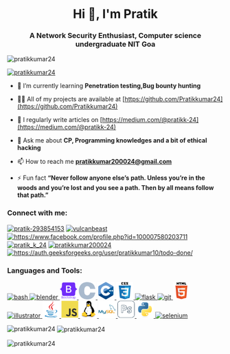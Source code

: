 <h1 align="center">Hi 👋, I'm Pratik</h1>
<h3 align="center">A Network Security Enthusiast, Computer science undergraduate NIT Goa</h3>

<p align="left"> <img src="https://komarev.com/ghpvc/?username=pratikkumar24&label=Profile%20views&color=0e75b6&style=flat" alt="pratikkumar24" /> </p>

<p align="left"> <a href="https://github.com/ryo-ma/github-profile-trophy"><img src="https://github-profile-trophy.vercel.app/?username=pratikkumar24" alt="pratikkumar24" /></a> </p>

- 🌱 I’m currently learning **Penetration testing,Bug bounty hunting**

- 👨‍💻 All of my projects are available at [https://github.com/Pratikkumar24](https://github.com/Pratikkumar24)

- 📝 I regularly write articles on [https://medium.com/@pratikk-24](https://medium.com/@pratikk-24)

- 💬 Ask me about **CP, Programming knowledges and a bit of ethical hacking**

- 📫 How to reach me **pratikkumar200024@gmail.com**

- ⚡ Fun fact **“Never follow anyone else’s path. Unless you’re in the woods and you’re lost and you see a path. Then by all means follow that path.”**

<h3 align="left">Connect with me:</h3>
<p align="left">
<a href="https://linkedin.com/in/pratik-293854153" target="blank"><img align="center" src="https://cdn.jsdelivr.net/npm/simple-icons@3.0.1/icons/linkedin.svg" alt="pratik-293854153" height="30" width="40" /></a>
<a href="https://stackoverflow.com/users/vulcanbeast" target="blank"><img align="center" src="https://cdn.jsdelivr.net/npm/simple-icons@3.0.1/icons/stackoverflow.svg" alt="vulcanbeast" height="30" width="40" /></a>
<a href="https://fb.com/https://www.facebook.com/profile.php?id=100007580203711" target="blank"><img align="center" src="https://cdn.jsdelivr.net/npm/simple-icons@3.0.1/icons/facebook.svg" alt="https://www.facebook.com/profile.php?id=100007580203711" height="30" width="40" /></a>
<a href="https://instagram.com/pratik_k_24" target="blank"><img align="center" src="https://cdn.jsdelivr.net/npm/simple-icons@3.0.1/icons/instagram.svg" alt="pratik_k_24" height="30" width="40" /></a>
<a href="https://www.leetcode.com/pratikkumar200024" target="blank"><img align="center" src="https://cdn.jsdelivr.net/npm/simple-icons@3.0.1/icons/leetcode.svg" alt="pratikkumar200024" height="30" width="40" /></a>
<a href="https://auth.geeksforgeeks.org/user/https://auth.geeksforgeeks.org/user/pratikkumar10/todo-done/" target="blank"><img align="center" src="https://cdn.jsdelivr.net/npm/simple-icons@3.0.1/icons/geeksforgeeks.svg" alt="https://auth.geeksforgeeks.org/user/pratikkumar10/todo-done/" height="30" width="40" /></a>
</p>

<h3 align="left">Languages and Tools:</h3>
<p align="left"> <a href="https://www.gnu.org/software/bash/" target="_blank"> <img src="https://www.vectorlogo.zone/logos/gnu_bash/gnu_bash-icon.svg" alt="bash" width="40" height="40"/> </a> <a href="https://www.blender.org/" target="_blank"> <img src="https://download.blender.org/branding/community/blender_community_badge_white.svg" alt="blender" width="40" height="40"/> </a> <a href="https://getbootstrap.com" target="_blank"> <img src="https://raw.githubusercontent.com/devicons/devicon/master/icons/bootstrap/bootstrap-plain-wordmark.svg" alt="bootstrap" width="40" height="40"/> </a> <a href="https://www.cprogramming.com/" target="_blank"> <img src="https://raw.githubusercontent.com/devicons/devicon/master/icons/c/c-original.svg" alt="c" width="40" height="40"/> </a> <a href="https://www.w3schools.com/cpp/" target="_blank"> <img src="https://raw.githubusercontent.com/devicons/devicon/master/icons/cplusplus/cplusplus-original.svg" alt="cplusplus" width="40" height="40"/> </a> <a href="https://www.w3schools.com/css/" target="_blank"> <img src="https://raw.githubusercontent.com/devicons/devicon/master/icons/css3/css3-original-wordmark.svg" alt="css3" width="40" height="40"/> </a> <a href="https://flask.palletsprojects.com/" target="_blank"> <img src="https://www.vectorlogo.zone/logos/pocoo_flask/pocoo_flask-icon.svg" alt="flask" width="40" height="40"/> </a> <a href="https://git-scm.com/" target="_blank"> <img src="https://www.vectorlogo.zone/logos/git-scm/git-scm-icon.svg" alt="git" width="40" height="40"/> </a> <a href="https://www.w3.org/html/" target="_blank"> <img src="https://raw.githubusercontent.com/devicons/devicon/master/icons/html5/html5-original-wordmark.svg" alt="html5" width="40" height="40"/> </a> <a href="https://www.adobe.com/in/products/illustrator.html" target="_blank"> <img src="https://www.vectorlogo.zone/logos/adobe_illustrator/adobe_illustrator-icon.svg" alt="illustrator" width="40" height="40"/> </a> <a href="https://www.java.com" target="_blank"> <img src="https://raw.githubusercontent.com/devicons/devicon/master/icons/java/java-original.svg" alt="java" width="40" height="40"/> </a> <a href="https://developer.mozilla.org/en-US/docs/Web/JavaScript" target="_blank"> <img src="https://raw.githubusercontent.com/devicons/devicon/master/icons/javascript/javascript-original.svg" alt="javascript" width="40" height="40"/> </a> <a href="https://www.linux.org/" target="_blank"> <img src="https://raw.githubusercontent.com/devicons/devicon/master/icons/linux/linux-original.svg" alt="linux" width="40" height="40"/> </a> <a href="https://www.mysql.com/" target="_blank"> <img src="https://raw.githubusercontent.com/devicons/devicon/master/icons/mysql/mysql-original-wordmark.svg" alt="mysql" width="40" height="40"/> </a> <a href="https://www.photoshop.com/en" target="_blank"> <img src="https://raw.githubusercontent.com/devicons/devicon/master/icons/photoshop/photoshop-line.svg" alt="photoshop" width="40" height="40"/> </a> <a href="https://www.python.org" target="_blank"> <img src="https://raw.githubusercontent.com/devicons/devicon/master/icons/python/python-original.svg" alt="python" width="40" height="40"/> </a> <a href="https://www.selenium.dev" target="_blank"> <img src="https://raw.githubusercontent.com/detain/svg-logos/780f25886640cef088af994181646db2f6b1a3f8/svg/selenium-logo.svg" alt="selenium" width="40" height="40"/> </a> </p>

<p><img align="left" src="https://github-readme-stats.vercel.app/api/top-langs?username=pratikkumar24&show_icons=true&locale=en&layout=compact" alt="pratikkumar24" /></p>

<p>&nbsp;<img align="center" src="https://github-readme-stats.vercel.app/api?username=pratikkumar24&show_icons=true&locale=en" alt="pratikkumar24" /></p>

<p><img align="center" src="https://github-readme-streak-stats.herokuapp.com/?user=pratikkumar24&" alt="pratikkumar24" /></p>
